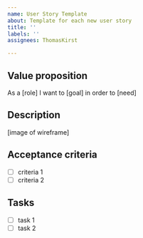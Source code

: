 ```yaml
---
name: User Story Template
about: Template for each new user story
title: ''
labels: ''
assignees: ThomasKirst

---
```


## Value proposition

As a [role]
I want to [goal]
in order to [need]

## Description

[image of wireframe]

## Acceptance criteria

- [ ] criteria 1
- [ ] criteria 2

## Tasks

- [ ] task 1
- [ ] task 2
